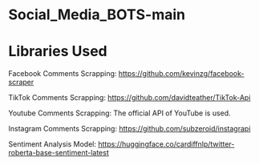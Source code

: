 # Social_Media_BOTS-main

# Libraries Used

Facebook Comments Scrapping:
https://github.com/kevinzg/facebook-scraper

TikTok Comments Scrapping:
https://github.com/davidteather/TikTok-Api

Youtube Comments Scrapping: The official API of YouTube is used.

Instagram Comments Scrapping: https://github.com/subzeroid/instagrapi

Sentiment Analysis Model: https://huggingface.co/cardiffnlp/twitter-roberta-base-sentiment-latest
